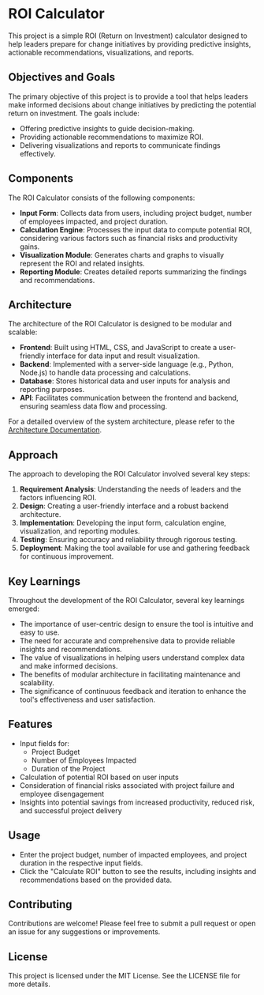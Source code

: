 # ROI Calculator

This project is a simple ROI (Return on Investment) calculator designed to help leaders prepare for change initiatives by providing predictive insights, actionable recommendations, visualizations, and reports.

## Objectives and Goals

The primary objective of this project is to provide a tool that helps leaders make informed decisions about change initiatives by predicting the potential return on investment. The goals include:
- Offering predictive insights to guide decision-making.
- Providing actionable recommendations to maximize ROI.
- Delivering visualizations and reports to communicate findings effectively.

## Components

The ROI Calculator consists of the following components:
- **Input Form**: Collects data from users, including project budget, number of employees impacted, and project duration.
- **Calculation Engine**: Processes the input data to compute potential ROI, considering various factors such as financial risks and productivity gains.
- **Visualization Module**: Generates charts and graphs to visually represent the ROI and related insights.
- **Reporting Module**: Creates detailed reports summarizing the findings and recommendations.

## Architecture

The architecture of the ROI Calculator is designed to be modular and scalable:
- **Frontend**: Built using HTML, CSS, and JavaScript to create a user-friendly interface for data input and result visualization.
- **Backend**: Implemented with a server-side language (e.g., Python, Node.js) to handle data processing and calculations.
- **Database**: Stores historical data and user inputs for analysis and reporting purposes.
- **API**: Facilitates communication between the frontend and backend, ensuring seamless data flow and processing.

For a detailed overview of the system architecture, please refer to the [Architecture Documentation](./Arch.md).

## Approach

The approach to developing the ROI Calculator involved several key steps:
1. **Requirement Analysis**: Understanding the needs of leaders and the factors influencing ROI.
2. **Design**: Creating a user-friendly interface and a robust backend architecture.
3. **Implementation**: Developing the input form, calculation engine, visualization, and reporting modules.
4. **Testing**: Ensuring accuracy and reliability through rigorous testing.
5. **Deployment**: Making the tool available for use and gathering feedback for continuous improvement.

## Key Learnings

Throughout the development of the ROI Calculator, several key learnings emerged:
- The importance of user-centric design to ensure the tool is intuitive and easy to use.
- The need for accurate and comprehensive data to provide reliable insights and recommendations.
- The value of visualizations in helping users understand complex data and make informed decisions.
- The benefits of modular architecture in facilitating maintenance and scalability.
- The significance of continuous feedback and iteration to enhance the tool's effectiveness and user satisfaction.

## Features

- Input fields for:
  - Project Budget
  - Number of Employees Impacted
  - Duration of the Project
- Calculation of potential ROI based on user inputs
- Consideration of financial risks associated with project failure and employee disengagement
- Insights into potential savings from increased productivity, reduced risk, and successful project delivery

## Usage

- Enter the project budget, number of impacted employees, and project duration in the respective input fields.
- Click the "Calculate ROI" button to see the results, including insights and recommendations based on the provided data.

## Contributing

Contributions are welcome! Please feel free to submit a pull request or open an issue for any suggestions or improvements.

## License

This project is licensed under the MIT License. See the LICENSE file for more details.